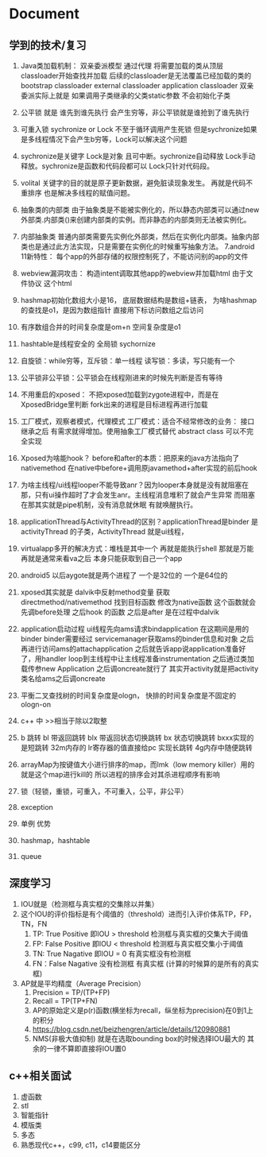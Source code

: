 # Document
## 学到的技术/复习
1. Java类加载机制： 双亲委派模型 通过代理 将需要加载的类从顶层classloader开始查找并加载 后续的classloader是无法覆盖已经加载的类的
  bootstrap classloader
  external classloader
  application classloader
  双亲委派实际上就是 如果调用子类继承的父类static参数 不会初始化子类
2. 公平锁 就是 谁先到谁先执行 会产生穷等，非公平锁就是谁抢到了谁先执行
3. 可重入锁 sychronize or Lock 不至于循环调用产生死锁 但是sychronize如果是多线程情况下会产生b穷等，Lock可以解决这个问题
4. sychronize是关键字 Lock是对象 且可中断。sychronize自动释放 Lock手动释放。sychronize是函数和代码段都可以 Lock只针对代码段。
5. volital 关键字的目的就是原子更新数据，避免脏读现象发生。 再就是代码不重排序 也是解决多线程的赋值问题。 
6. 抽象类的内部类
由于抽象类是不能被实例化的，所以静态内部类可以通过new 外部类.内部类()来创建内部类的实例。而非静态的内部类则无法被实例化。
6. 内部抽象类
普通内部类需要先实例化外部类，然后在实例化内部类。抽象内部类也是通过此方法实现，只是需要在实例化的时候重写抽象方法。
7.android 11新特性： 每个app的外部存储的权限控制死了，不能访问别的app的文件
8. webview漏洞攻击： 构造intent调取其他app的webview并加载html 由于文件协议 这个html
9. hashmap初始化数组大小是16， 底层数据结构是数组+链表， 为啥hashmap的查找是o1，是因为数组指针 直接用下标访问数组之后访问
10. 有序数组合并的时间复杂度是om+n 空间复杂度是o1
11. hashtable是线程安全的 全局锁 sychornize
12. 自旋锁：while穷等，互斥锁：单一线程 读写锁：多读，写只能有一个
13. 公平锁非公平锁：公平锁会在线程刚进来的时候先判断是否有等待
14. 不用重启的xposed： 不把xposed加载到zygote进程中，而是在XposedBridge里判断 fork出来的进程是目标进程再进行加载
15. 工厂模式，观察者模式，代理模式
    工厂模式：适合不经常修改的业务： 接口 继承之后 有需求就得增加。使用抽象工厂模式替代 abstract class 可以不完全实现
16. Xposed为啥能hook？ before和after的本质：把原来的java方法指向了nativemethod 在native中before+调用原javamethod+after实现的前后hook
17. 为啥主线程/ui线程looper不能导致anr？因为looper本身就是没有就阻塞在那，只有ui操作超时了才会发生anr。主线程消息堆积了就会产生异常
    而阻塞在那其实就是pipe机制，没有消息就休眠 有就唤醒执行。
18. applicationThread与ActivityThread的区别？applicationThread是binder 是activityThread 的子类，ActivityThread 就是ui线程，
19. virtualapp多开的解决方式：堆栈是其中一个 再就是能执行shell 那就是万能 再就是通常来看va之后 本身只能获取到自己一个app
20. android5 以后aygote就是两个进程了 一个是32位的 一个是64位的
21. xposed其实就是 dalvik中反射method变量 获取directmethod/nativemethod 找到目标函数 修改为native函数 这个函数就会先调before处理 之后hook 的函数 之后是after
    是在过程中dalvik
22. application启动过程 ui线程先向ams请求bindapplication 在这期间是用的binder binder需要经过 servicemanager获取ams的binder信息和对象 之后再进行访问ams的attachapplication 之后就告诉app说application准备好了，用handler loop到主线程中让主线程准备instrumentation 之后通过类加载传参new Application 之后调oncreate就行了 其实开activity就是把activity类名给ams之后调oncreate
23. 平衡二叉查找树的时间复杂度是ologn， 快排的时间复杂度是不固定的 ologn-on
24. c++ 中 >>相当于除以2取整
25. b 跳转
bl 带返回跳转
blx 带返回状态切换跳转
bx 状态切换跳转
bxxx实现的是短跳转 32m内存的
lr寄存器的值直接给pc 实现长跳转 4g内存中随便跳转
26. arrayMap为按键值大小进行排序的map，而lmk（low memory killer）用的就是这个map进行kill的 所以进程的排序会对其杀进程顺序有影响

27. 锁（轻锁，重锁，可重入，不可重入，公平，非公平）
28. exception
29. 单例 优势
30. hashmap，hashtable
31. queue

## 深度学习 

1. IOU就是（检测框与真实框的交集除以并集）
2. 这个IOU的评价指标是有个阈值的（threshold）进而引入评价体系TP，FP，TN，FN
    1. TP: True Positive 即IOU > threshold 检测框与真实框的交集大于阈值
    2. FP: False Positive 即IOU < threshold 检测框与真实框交集小于阈值
    3. TN: True Nagative 即IOU = 0 有真实框没有检测框
    4. FN：False Nagative 没有检测框 有真实框 (计算的时候算的是所有的真实框)
3. AP就是平均精度（Average Precision）
    1. Precision = TP/(TP+FP)
    2. Recall = TP(TP+FN)
    3. AP的原始定义是p(r)函数(横坐标为recall，纵坐标为precision)在0到1上的积分
    4. https://blog.csdn.net/beizhengren/article/details/120980881
    5. NMS(非极大值抑制) 就是在选取bounding box的时候选择IOU最大的 其余的一律不算即直接将IOU置0

## c++相关面试
1. 虚函数
2. stl
3. 智能指针
4. 模版类
5. 多态
6. 熟悉现代c++，c99, c11，c14要能区分
